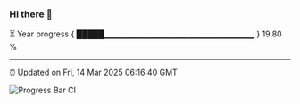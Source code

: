 ### Hi there 👋

⏳ Year progress { █████▁▁▁▁▁▁▁▁▁▁▁▁▁▁▁▁▁▁▁▁▁▁▁▁▁ } 19.80 %

---

⏰ Updated on Fri, 14 Mar 2025 06:16:40 GMT

![Progress Bar CI](https://github.com/code-lakshay/GitHub-Actions-Demo/workflows/Progress%20Bar%20CI/badge.svg)
